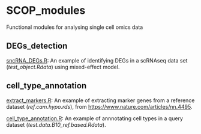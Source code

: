 # SCOP_modules
Functional modules for analysing single cell omics data

## **DEGs_detection** 
[sncRNA_DEGs.R](https://github.com/CBMR-Single-Cell-Omics-Platform/SCOP_modules/blob/main/DEGs_detection/sncRNA_DEGs.R): An example of identifying DEGs in a scRNAseq data set (_test_object.Rdata_) using mixed-effect model.

## **cell_type_annotation** 
[extract_markers.R](https://github.com/CBMR-Single-Cell-Omics-Platform/SCOP_modules/blob/main/cell_type_annotation/extract_markers.R): An example of extracting marker genes from a reference dataset (_ref.cam.hypo.rds_), from https://www.nature.com/articles/nn.4495.

[cell_type_annotation.R](https://github.com/CBMR-Single-Cell-Omics-Platform/SCOP_modules/blob/main/cell_type_annotation/cell_type_annotation.R): An example of annnotating cell types in a query dataset (_test.data.B10_ref.based.Rdata_).
